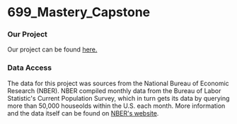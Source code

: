 # 699_Mastery_Capstone

### Our Project
Our project can be found [here.](https://ed-dash.streamlit.app/)


### Data Access
The data for this project was sources from the National Bureau of Economic Research (NBER). NBER compiled monthly data from the Bureau of Labor Statistic's Current Population Survey, which in turn gets its data by querying more than 50,000 houseolds within the U.S. each month. More information and the data itself can be found on [NBER's website](https://www.nber.org/research/data/current-population-survey-cps-merged-outgoing-rotation-group-earnings-data).